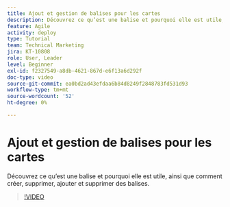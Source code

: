 ```yaml
---
title: Ajout et gestion de balises pour les cartes
description: Découvrez ce qu’est une balise et pourquoi elle est utile, ainsi que comment créer, supprimer, ajouter et supprimer des balises.
feature: Agile
activity: deploy
type: Tutorial
team: Technical Marketing
jira: KT-10808
role: User, Leader
level: Beginner
exl-id: f2327549-a8db-4621-867d-e6f13a6d292f
doc-type: video
source-git-commit: ea0bd2ad43efdaa6b84d8249f2848783fd531d93
workflow-type: tm+mt
source-wordcount: '52'
ht-degree: 0%

---
```


# Ajout et gestion de balises pour les cartes

Découvrez ce qu’est une balise et pourquoi elle est utile, ainsi que comment créer, supprimer, ajouter et supprimer des balises.

>[!VIDEO](https://video.tv.adobe.com/v/346807/?quality=12&learn=on)
